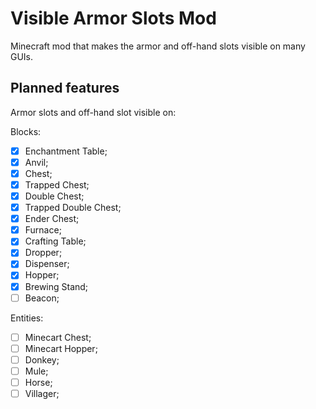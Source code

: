Visible Armor Slots Mod
=======================

Minecraft mod that makes the armor and off-hand slots visible on many GUIs.


Planned features 
--------------

Armor slots and off-hand slot visible on:

Blocks:

- [x] Enchantment Table;
- [x] Anvil;
- [x] Chest;
- [x] Trapped Chest;
- [x] Double Chest;
- [x] Trapped Double Chest;
- [x] Ender Chest;
- [x] Furnace;
- [x] Crafting Table;
- [x] Dropper;
- [x] Dispenser;
- [x] Hopper;
- [x] Brewing Stand;
- [ ] Beacon;

Entities:

- [ ] Minecart Chest;
- [ ] Minecart Hopper;
- [ ] Donkey;
- [ ] Mule;
- [ ] Horse;
- [ ] Villager;